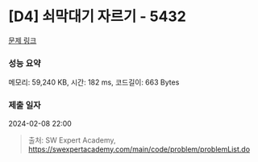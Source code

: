 # [D4] 쇠막대기 자르기 - 5432 

[문제 링크](https://swexpertacademy.com/main/code/problem/problemDetail.do?contestProbId=AWVl47b6DGMDFAXm) 

### 성능 요약

메모리: 59,240 KB, 시간: 182 ms, 코드길이: 663 Bytes

### 제출 일자

2024-02-08 22:00



> 출처: SW Expert Academy, https://swexpertacademy.com/main/code/problem/problemList.do